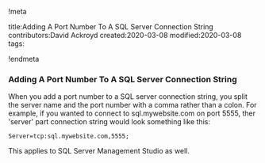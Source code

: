 !meta

title:Adding A Port Number To A SQL Server Connection String
contributors:David Ackroyd
created:2020-03-08
modified:2020-03-08
tags:

!endmeta


### Adding A Port Number To A SQL Server Connection String

When you add a port number to a SQL server connection string, you split the server name and the port number with a comma rather than a colon. For example, if you wanted to connect to sql.mywebsite.com on port 5555, ther 'server' part connection string would look something like this:

    Server=tcp:sql.mywebsite.com,5555;

This applies to SQL Server Management Studio as well.
